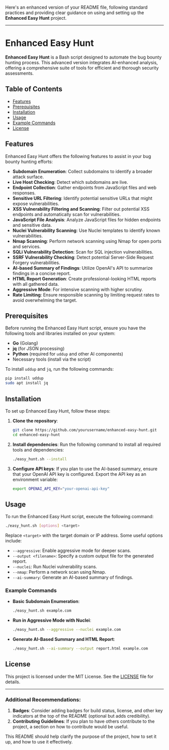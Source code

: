 Here's an enhanced version of your README file, following standard practices and providing clear guidance on using and setting up the **Enhanced Easy Hunt** project.

---

# Enhanced Easy Hunt

**Enhanced Easy Hunt** is a Bash script designed to automate the bug bounty hunting process. This advanced version integrates AI-enhanced analysis, offering a comprehensive suite of tools for efficient and thorough security assessments.

## Table of Contents
- [Features](#features)
- [Prerequisites](#prerequisites)
- [Installation](#installation)
- [Usage](#usage)
- [Example Commands](#example-commands)
- [License](#license)

## Features

Enhanced Easy Hunt offers the following features to assist in your bug bounty hunting efforts:
- **Subdomain Enumeration**: Collect subdomains to identify a broader attack surface.
- **Live Host Checking**: Detect which subdomains are live.
- **Endpoint Collection**: Gather endpoints from JavaScript files and web responses.
- **Sensitive URL Filtering**: Identify potential sensitive URLs that might expose vulnerabilities.
- **XSS Vulnerability Filtering and Scanning**: Filter out potential XSS endpoints and automatically scan for vulnerabilities.
- **JavaScript File Analysis**: Analyze JavaScript files for hidden endpoints and sensitive data.
- **Nuclei Vulnerability Scanning**: Use Nuclei templates to identify known vulnerabilities.
- **Nmap Scanning**: Perform network scanning using Nmap for open ports and services.
- **SQLi Vulnerability Detection**: Scan for SQL injection vulnerabilities.
- **SSRF Vulnerability Checking**: Detect potential Server-Side Request Forgery vulnerabilities.
- **AI-based Summary of Findings**: Utilize OpenAI's API to summarize findings in a concise report.
- **HTML Report Generation**: Create professional-looking HTML reports with all gathered data.
- **Aggressive Mode**: For intensive scanning with higher scrutiny.
- **Rate Limiting**: Ensure responsible scanning by limiting request rates to avoid overwhelming the target.

## Prerequisites

Before running the Enhanced Easy Hunt script, ensure you have the following tools and libraries installed on your system:

- **Go** (Golang)
- **jq** (for JSON processing)
- **Python** (required for `uddup` and other AI components)
- Necessary tools (install via the script)

To install `uddup` and `jq`, run the following commands:

```bash
pip install uddup
sudo apt install jq
```

## Installation

To set up Enhanced Easy Hunt, follow these steps:

1. **Clone the repository**:
    ```bash
    git clone https://github.com/yourusername/enhanced-easy-hunt.git
    cd enhanced-easy-hunt
    ```

2. **Install dependencies**:
    Run the following command to install all required tools and dependencies:
    ```bash
    ./easy_hunt.sh --install
    ```

3. **Configure API keys**:
    If you plan to use the AI-based summary, ensure that your OpenAI API key is configured. Export the API key as an environment variable:

    ```bash
    export OPENAI_API_KEY="your-openai-api-key"
    ```

## Usage

To run the Enhanced Easy Hunt script, execute the following command:

```bash
./easy_hunt.sh [options] <target>
```

Replace `<target>` with the target domain or IP address. Some useful options include:

- `--aggressive`: Enable aggressive mode for deeper scans.
- `--output <filename>`: Specify a custom output file for the generated report.
- `--nuclei`: Run Nuclei vulnerability scans.
- `--nmap`: Perform a network scan using Nmap.
- `--ai-summary`: Generate an AI-based summary of findings.

### Example Commands

- **Basic Subdomain Enumeration**:
    ```bash
    ./easy_hunt.sh example.com
    ```

- **Run in Aggressive Mode with Nuclei**:
    ```bash
    ./easy_hunt.sh --aggressive --nuclei example.com
    ```

- **Generate AI-Based Summary and HTML Report**:
    ```bash
    ./easy_hunt.sh --ai-summary --output report.html example.com
    ```

## License

This project is licensed under the MIT License. See the [LICENSE](LICENSE) file for details.

---

### Additional Recommendations:
1. **Badges**: Consider adding badges for build status, license, and other key indicators at the top of the README (optional but adds credibility).
2. **Contributing Guidelines**: If you plan to have others contribute to the project, a section on how to contribute would be useful.

This README should help clarify the purpose of the project, how to set it up, and how to use it effectively.
